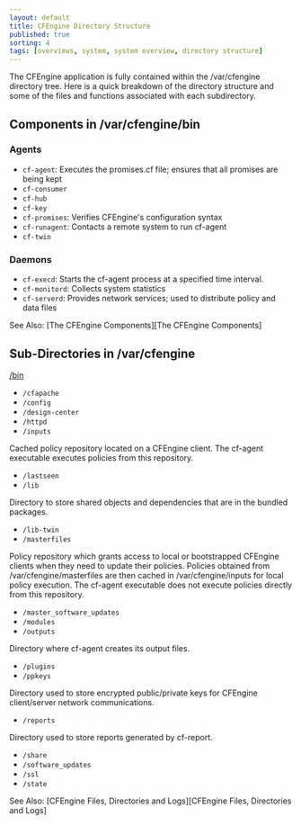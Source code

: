 ```yaml
---
layout: default
title: CFEngine Directory Structure
published: true
sorting: 4
tags: [overviews, system, system overview, directory structure]
---
```


The CFEngine application is fully contained within the /var/cfengine directory tree. Here is a quick breakdown of the directory structure and some of the files and functions associated with each subdirectory.

## Components in /var/cfengine/bin ##

### Agents ###

* `cf-agent`: Executes the promises.cf file; ensures that all promises are being kept
* `cf-consumer`
* `cf-hub`
* `cf-key`
* `cf-promises`: Verifies CFEngine's configuration syntax
* `cf-runagent`: Contacts a remote system to run cf-agent
* `cf-twin`

### Daemons ###

* `cf-execd`: Starts the cf-agent process at a specified time interval.
* `cf-monitord`: Collects system statistics
* `cf-serverd`: Provides network services; used to distribute policy and data files

See Also: [The CFEngine Components][The CFEngine Components]

## Sub-Directories in /var/cfengine ##

[/bin](#/var/cfengine/bin)
* `/cfapache`
* `/config`
* `/design-center`
* `/httpd`
* `/inputs`

Cached policy repository located on a CFEngine client. The cf-agent executable executes policies from this repository.

* `/lastseen`
* `/lib`

Directory to store shared objects and dependencies that are in the bundled packages. 

* `/lib-twin`
* `/masterfiles`

Policy repository which grants access to local or bootstrapped CFEngine clients when they need to update their policies. Policies obtained from /var/cfengine/masterfiles are then cached in /var/cfengine/inputs for local policy execution. The cf-agent executable does not execute policies directly from this repository.

* `/master_software_updates`
* `/modules`
* `/outputs`

Directory where cf-agent creates its output files.

* `/plugins`
* `/ppkeys`

Directory used to store encrypted public/private keys for CFEngine client/server network communications.

* `/reports`

Directory used to store reports generated by cf-report.

* `/share`
* `/software_updates`
* `/ssl`
* `/state`
  
See Also: [CFEngine Files, Directories and Logs][CFEngine Files, Directories and Logs]	






